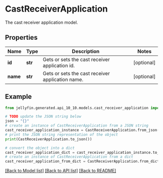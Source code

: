 # CastReceiverApplication

The cast receiver application model.

## Properties

Name | Type | Description | Notes
------------ | ------------- | ------------- | -------------
**id** | **str** | Gets or sets the cast receiver application id. | [optional] 
**name** | **str** | Gets or sets the cast receiver application name. | [optional] 

## Example

```python
from jellyfin.generated.api_10_10.models.cast_receiver_application import CastReceiverApplication

# TODO update the JSON string below
json = "{}"
# create an instance of CastReceiverApplication from a JSON string
cast_receiver_application_instance = CastReceiverApplication.from_json(json)
# print the JSON string representation of the object
print(CastReceiverApplication.to_json())

# convert the object into a dict
cast_receiver_application_dict = cast_receiver_application_instance.to_dict()
# create an instance of CastReceiverApplication from a dict
cast_receiver_application_from_dict = CastReceiverApplication.from_dict(cast_receiver_application_dict)
```
[[Back to Model list]](README.md#documentation-for-models) [[Back to API list]](README.md#documentation-for-api-endpoints) [[Back to README]](README.md)



